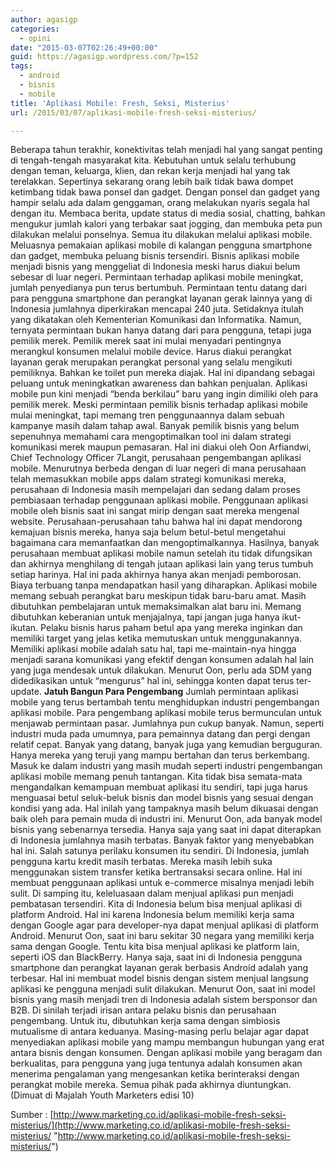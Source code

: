```yaml
---
author: agasigp
categories:
  - opini
date: "2015-03-07T02:26:49+00:00"
guid: https://agasigp.wordpress.com/?p=152
tags:
  - android
  - bisnis
  - mobile
title: 'Aplikasi Mobile: Fresh, Seksi, Misterius'
url: /2015/03/07/aplikasi-mobile-fresh-seksi-misterius/

---
```

Beberapa tahun terakhir, konektivitas telah menjadi hal yang sangat penting di tengah-tengah masyarakat kita. Kebutuhan untuk selalu terhubung dengan teman, keluarga, klien, dan rekan kerja menjadi hal yang tak terelakkan. Sepertinya sekarang orang lebih baik tidak bawa dompet ketimbang tidak bawa ponsel dan gadget.
Dengan ponsel dan gadget yang hampir selalu ada dalam genggaman, orang melakukan nyaris segala hal dengan itu. Membaca berita, update status di media sosial, chatting, bahkan mengukur jumlah kalori yang terbakar saat jogging, dan membuka peta pun dilakukan melalui ponselnya. Semua itu dilakukan melalui aplikasi mobile.
Meluasnya pemakaian aplikasi mobile di kalangan pengguna smartphone dan gadget, membuka peluang bisnis tersendiri. Bisnis aplikasi mobile menjadi bisnis yang menggeliat di Indonesia meski harus diakui belum sebesar di luar negeri. Permintaan terhadap aplikasi mobile meningkat, jumlah penyedianya pun terus bertumbuh.
Permintaan tentu datang dari para pengguna smartphone dan perangkat layanan gerak lainnya yang di Indonesia jumlahnya diperkirakan mencapai 240 juta. Setidaknya itulah yang dikatakan oleh Kementerian Komunikasi dan Informatika. Namun, ternyata permintaan bukan hanya datang dari para pengguna, tetapi juga pemilik merek.
Pemilik merek saat ini mulai menyadari pentingnya merangkul konsumen melalui mobile device. Harus diakui perangkat layanan gerak merupakan perangkat personal yang selalu mengikuti pemiliknya. Bahkan ke toilet pun mereka diajak. Hal ini dipandang sebagai peluang untuk meningkatkan awareness dan bahkan penjualan. Aplikasi mobile pun kini menjadi “benda berkilau” baru yang ingin dimiliki oleh para pemilik merek.
Meski permintaan pemilik bisnis terhadap aplikasi mobile mulai meningkat, tapi memang tren penggunaannya dalam sebuah kampanye masih dalam tahap awal. Banyak pemilik bisnis yang belum sepenuhnya memahami cara mengoptimalkan tool ini dalam strategi komunikasi merek maupun pemasaran. Hal ini diakui oleh Oon Arfiandwi, Chief Technology Officer 7Langit, perusahaan pengembangan aplikasi mobile.
Menurutnya berbeda dengan di luar negeri di mana perusahaan telah memasukkan mobile apps dalam strategi komunikasi mereka, perusahaan di Indonesia masih mempelajari dan sedang dalam proses pembiasaan terhadap penggunaan aplikasi mobile.
Penggunaan aplikasi mobile oleh bisnis saat ini sangat mirip dengan saat mereka mengenal website. Perusahaan-perusahaan tahu bahwa hal ini dapat mendorong kemajuan bisnis mereka, hanya saja belum betul-betul mengetahui bagaimana cara memanfaatkan dan mengoptimalkannya.
Hasilnya, banyak perusahaan membuat aplikasi mobile namun setelah itu tidak difungsikan dan akhirnya menghilang di tengah jutaan aplikasi lain yang terus tumbuh setiap harinya. Hal ini pada akhirnya hanya akan menjadi pemborosan. Biaya terbuang tanpa mendapatkan hasil yang diharapkan.
Aplikasi mobile memang sebuah perangkat baru meskipun tidak baru-baru amat. Masih dibutuhkan pembelajaran untuk memaksimalkan alat baru ini. Memang dibutuhkan keberanian untuk menjajalnya, tapi jangan juga hanya ikut-ikutan. Pelaku bisnis harus paham betul apa yang mereka inginkan dan memiliki target yang jelas ketika memutuskan untuk menggunakannya.
Memiliki aplikasi mobile adalah satu hal, tapi me-maintain-nya hingga menjadi sarana komunikasi yang efektif dengan konsumen adalah hal lain yang juga mendesak untuk dilakukan. Menurut Oon, perlu ada SDM yang didedikasikan untuk “mengurus” hal ini, sehingga konten dapat terus ter-update.
**Jatuh Bangun Para Pengembang**
Jumlah permintaan aplikasi mobile yang terus bertambah tentu menghidupkan industri pengembangan aplikasi mobile. Para pengembang aplikasi mobile terus bermunculan untuk menjawab permintaan pasar. Jumlahnya pun cukup banyak.
Namun, seperti industri muda pada umumnya, para pemainnya datang dan pergi dengan relatif cepat. Banyak yang datang, banyak juga yang kemudian berguguran. Hanya mereka yang teruji yang mampu bertahan dan terus berkembang.
Masuk ke dalam industri yang masih mudah seperti industri pengembangan aplikasi mobile memang penuh tantangan. Kita tidak bisa semata-mata mengandalkan kemampuan membuat aplikasi itu sendiri, tapi juga harus menguasai betul seluk-beluk bisnis dan model bisnis yang sesuai dengan kondisi yang ada. Hal inilah yang tampaknya masih belum dikuasai dengan baik oleh para pemain muda di industri ini.
Menurut Oon, ada banyak model bisnis yang sebenarnya tersedia. Hanya saja yang saat ini dapat diterapkan di Indonesia jumlahnya masih terbatas. Banyak faktor yang menyebabkan hal ini. Salah satunya perilaku konsumen itu sendiri.
Di Indonesia, jumlah pengguna kartu kredit masih terbatas. Mereka masih lebih suka menggunakan sistem transfer ketika bertransaksi secara online. Hal ini membuat penggunaan aplikasi untuk e-commerce misalnya menjadi lebih sulit.
Di samping itu, keleluasaan dalam menjual aplikasi pun menjadi pembatasan tersendiri. Kita di Indonesia belum bisa menjual aplikasi di platform Android. Hal ini karena Indonesia belum memiliki kerja sama dengan Google agar para developer-nya dapat menjual aplikasi di platform Android. Menurut Oon, saat ini baru sekitar 30 negara yang memiliki kerja sama dengan Google.
Tentu kita bisa menjual aplikasi ke platform lain, seperti iOS dan BlackBerry. Hanya saja, saat ini di Indonesia pengguna smartphone dan perangkat layanan gerak berbasis Android adalah yang terbesar. Hal ini membuat model bisnis dengan sistem menjual langsung aplikasi ke pengguna menjadi sulit dilakukan.
Menurut Oon, saat ini model bisnis yang masih menjadi tren di Indonesia adalah sistem bersponsor dan B2B. Di sinilah terjadi irisan antara pelaku bisnis dan perusahaan pengembang. Untuk itu, dibutuhkan kerja sama dengan simbiosis mutualisme di antara keduanya.
Masing-masing perlu belajar agar dapat menyediakan aplikasi mobile yang mampu membangun hubungan yang erat antara bisnis dengan konsumen. Dengan aplikasi mobile yang beragam dan berkualitas, para pengguna yang juga tentunya adalah konsumen akan menerima pengalaman yang mengesankan ketika berinteraksi dengan perangkat mobile mereka. Semua pihak pada akhirnya diuntungkan. (Dimuat di Majalah Youth Marketers edisi 10)

Sumber : [http://www.marketing.co.id/aplikasi-mobile-fresh-seksi-misterius/](http://www.marketing.co.id/aplikasi-mobile-fresh-seksi-misterius/ "http://www.marketing.co.id/aplikasi-mobile-fresh-seksi-misterius/")

